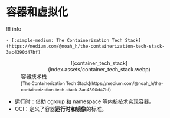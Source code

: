 # 容器和虚拟化

!!! info

    - [:simple-medium: The Containerization Tech Stack](https://medium.com/@noah_h/the-containerization-tech-stack-3ac4390d47bf)

<figure markdown="span">
    <center>
    ![container_tech_stack](index.assets/container_tech_stack.webp)
    </center>
    <figcaption>
    容器技术栈
    <br /><small>
    [The Containerization Tech Stack](https://medium.com/@noah_h/the-containerization-tech-stack-3ac4390d47bf)
    </small>
    </figcaption>
</figure>

- 运行时：借助 cgroup 和 namespace 等内核技术实现容器。
- OCI：定义了容器**运行时和镜像**的标准。
